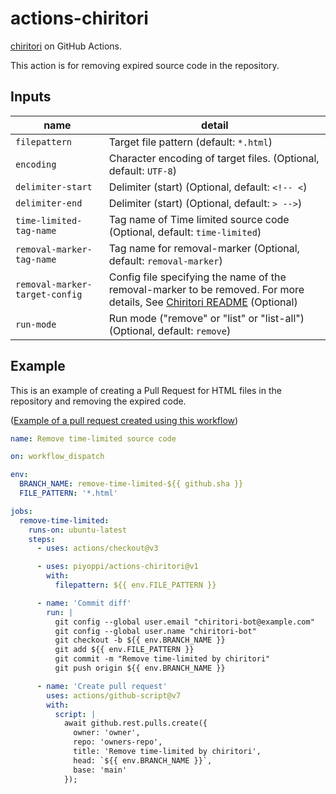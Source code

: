# actions-chiritori

[chiritori](https://github.com/piyoppi/chiritori/tree/main) on GitHub Actions.

This action is for removing expired source code in the repository.

## Inputs

| name | detail |
| -- | -- |
| `filepattern` | Target file pattern (default: `*.html`)|
| `encoding` | Character encoding of target files. (Optional, default: `UTF-8`) |
| `delimiter-start` | Delimiter (start) (Optional, default: `<!-- <`) |
| `delimiter-end` | Delimiter (start) (Optional, default: `> -->`) |
| `time-limited-tag-name` | Tag name of Time limited source code (Optional, default: `time-limited`) |
| `removal-marker-tag-name` | Tag name for removal-marker (Optional, default: `removal-marker`) |
| `removal-marker-target-config` | Config file specifying the name of the removal-marker to be removed. For more details, See [Chiritori README](https://github.com/piyoppi/chiritori?tab=readme-ov-file#removal-marker) (Optional) |
| `run-mode` | Run mode ("remove" or "list" or "list-all") (Optional, default: `remove`) |

## Example

This is an example of creating a Pull Request for HTML files in the repository and removing the expired code.

([Example of a pull request created using this workflow](https://github.com/piyoppi/actions-sandbox/pull/3))

```yml
name: Remove time-limited source code

on: workflow_dispatch

env:
  BRANCH_NAME: remove-time-limited-${{ github.sha }}
  FILE_PATTERN: '*.html'

jobs:
  remove-time-limited:
    runs-on: ubuntu-latest
    steps:
      - uses: actions/checkout@v3

      - uses: piyoppi/actions-chiritori@v1
        with:
          filepattern: ${{ env.FILE_PATTERN }}

      - name: 'Commit diff'
        run: |
          git config --global user.email "chiritori-bot@example.com"
          git config --global user.name "chiritori-bot"
          git checkout -b ${{ env.BRANCH_NAME }}
          git add ${{ env.FILE_PATTERN }}
          git commit -m "Remove time-limited by chiritori"
          git push origin ${{ env.BRANCH_NAME }}

      - name: 'Create pull request'
        uses: actions/github-script@v7
        with:
          script: |
            await github.rest.pulls.create({
              owner: 'owner',
              repo: 'owners-repo',
              title: 'Remove time-limited by chiritori',
              head: `${{ env.BRANCH_NAME }}`,
              base: 'main'
            });
```
